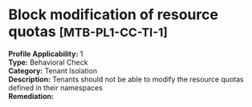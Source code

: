 # Block modification of resource quotas <small>[MTB-PL1-CC-TI-1] </small>
**Profile Applicability:** 
1 <br>
**Type:** 
Behavioral Check <br>
**Category:** 
Tenant Isolation <br>
**Description:** 
Tenants should not be able to modify the resource quotas defined in their namespaces <br>
**Remediation:**
 <br>

